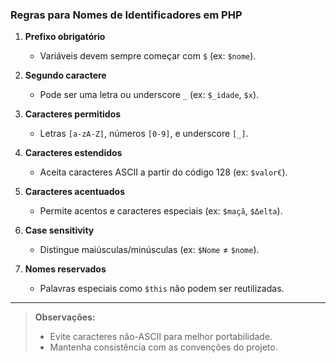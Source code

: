 ### Regras para Nomes de Identificadores em PHP

1. **Prefixo obrigatório**  
   - Variáveis devem sempre começar com `$` (ex: `$nome`).

2. **Segundo caractere**  
   - Pode ser uma letra ou underscore `_` (ex: `$_idade`, `$x`).

3. **Caracteres permitidos**  
   - Letras `[a-zA-Z]`, números `[0-9]`, e underscore `[_]`.

4. **Caracteres estendidos**  
   - Aceita caracteres ASCII a partir do código 128 (ex: `$valor€`).

5. **Caracteres acentuados**  
   - Permite acentos e caracteres especiais (ex: `$maçã`, `$Δelta`).

6. **Case sensitivity**  
   - Distingue maiúsculas/minúsculas (ex: `$Nome` ≠ `$nome`).

7. **Nomes reservados**  
   - Palavras especiais como `$this` não podem ser reutilizadas.

---

> **Observações:**  
> - Evite caracteres não-ASCII para melhor portabilidade.  
> - Mantenha consistência com as convenções do projeto.